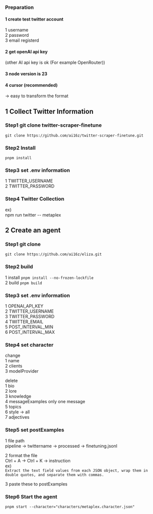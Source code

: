 ### Preparation

#### 1 create test twitter account

1 username  
 2 password  
 3 email registerd

#### 2 get openAI api key

(other AI api key is ok (For example OpenRouter))

#### 3 node version is 23

#### 4 cursor (recommended)

-> easy to transform the format

## 1 Collect Twitter Information

### Step1 git clone twitter-scraper-finetune

`git clone https://github.com/ai16z/twitter-scraper-finetune.git`

### Step2 Install

`pnpm install`

### Step3 set .env information

1 TWITTER_USERNAME  
2 TWITTER_PASSWORD

### Step4 Twitter Collection

ex)  
npm run twitter -- metaplex

## 2 Create an agent

### Step1 git clone

`git clone https://github.com/ai16z/eliza.git`

### Step2 build

1 install
`pnpm install --no-frozen-lockfile`  
2 build
`pnpm build`

### Step3 set .env information

1 OPENAI_API_KEY  
2 TWITTER_USERNAME  
3 TWITTER_PASSWORD  
4 TWITTER_EMAIL  
5 POST_INTERVAL_MIN  
6 POST_INTERVAL_MAX

### Step4 set character

change  
1 name  
2 clients  
3 modelProvider

delete  
1 bio  
2 lore  
3 knowledge  
4 messageExamples only one message  
5 topics  
6 style -> all  
7 adjectives

### Step5 set postExamples

1 file path  
pipeline -> twittername -> processed -> finetuning.jsonl

2 format the file  
Ctrl + A -> Ctrl + K -> instruction  
ex)  
`Extract the text field values from each JSON object, wrap them in double quotes, and separate them with commas.`

3 paste these to postExamples

### Step6 Start the agent

`pnpm start --character="characters/metaplex.character.json"`
